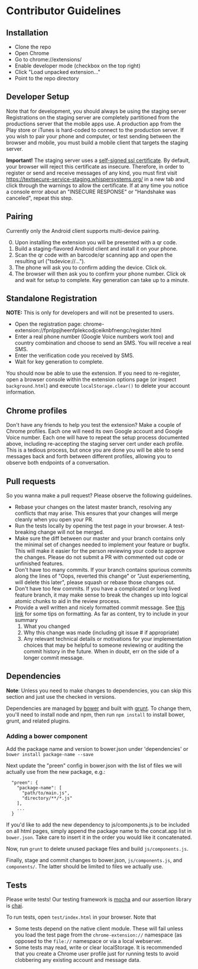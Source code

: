 Contributor Guidelines
======================

## Installation

* Clone the repo
* Open Chrome
* Go to chrome://extensions/
* Enable developer mode (checkbox on the top right)
* Click "Load unpacked extension..."
* Point to the repo directory

## Developer Setup

Note that for development, you should always be using the staging server
Registrations on the staging server are completely partitioned from the
productions server that the mobile apps use. A production app from the Play
store or iTunes is hard-coded to connect to the production server. If you wish
to pair your phone and computer, or test sending between the browser and
mobile, you must build a mobile client that targets the staging server.

**Important!** The staging server uses a [self-signed ssl
certificate](https://github.com/WhisperSystems/TextSecure-Browser/issues/110).
By default, your browser will reject this certificate as insecure. Therefore,
in order to register or send and receive messages of any kind, you must first
visit <https://textsecure-service-staging.whispersystems.org/> in a new tab and
click through the warnings to allow the certificate. If at any time you notice
a console error about an "INSECURE RESPONSE" or "Handshake was canceled",
repeat this step.

## Pairing

Currently only the Android client supports multi-device pairing.

0. Upon installing the extension you will be presented with a qr code.
1. Build a staging-flavored Android client and install it on your phone.
2. Scan the qr code with an barcode/qr scanning app and open the resulting url ("tsdevice://...").
3. The phone will ask you to confirm adding the device. Click ok.
3. The browser will then ask you to confirm your phone number. Click ok and wait for setup to complete. Key generation can take up to a minute.

## Standalone Registration
**NOTE:** This is only for developers and will not be presented to users.

* Open the registration page: chrome-extension://fpnlppjheenfplekcodjceiknbfnengc/register.html
* Enter a real phone number (Google Voice numbers work too) and country
  combination and choose to send an SMS. You will receive a real SMS.
* Enter the verification code you received by SMS.
* Wait for key generation to complete.

You should now be able to use the extension. If you need to re-register, open a
browser console within the extension options page (or inspect
`background.html`) and execute `localStorage.clear()` to delete your account
information.

## Chrome profiles

Don't have any friends to help you test the extension? Make a couple of Chrome
profiles. Each one will need its own Google account and Google Voice number.
Each one will have to repeat the setup process documented above, including
re-accepting the staging server cert under each profile. This is a tedious
process, but once you are done you will be able to send messages back and forth
between different profiles, allowing you to observe both endpoints of a
conversation.

## Pull requests

So you wanna make a pull request? Please observe the following guidelines.

 * Rebase your changes on the latest master branch, resolving any conflicts
   that may arise. This ensures that your changes will merge cleanly when you
   open your PR.
 * Run the tests locally by opening the test page in your browser. A
   test-breaking change will not be merged.
 * Make sure the diff between our master and your branch contains only the
   minimal set of changes needed to implement your feature or bugfix. This will
   make it easier for the person reviewing your code to approve the changes.
   Please do not submit a PR with commented out code or unfinished features.
 * Don't have too many commits. If your branch contains spurious commits along
   the lines of "Oops, reverted this change" or "Just experiementing, will
   delete this later", please squash or rebase those changes out.
 * Don't have too few commits. If you have a complicated or long lived feature
   branch, it may make sense to break the changes up into logical atomic chunks
   to aid in the review process.
 * Provide a well written and nicely formatted commit message. See [this
   link](http://chris.beams.io/posts/git-commit/)
   for some tips on formatting. As far as content, try to include in your
   summary
     1. What you changed
     2. Why this change was made (including git issue # if appropriate)
     3. Any relevant technical details or motivations for your implementation
        choices that may be helpful to someone reviewing or auditing the commit
        history in the future. When in doubt, err on the side of a longer
        commit message.

## Dependencies

**Note**: Unless you need to make changes to dependencies, you can skip this
section and just use the checked in versions.

Dependencies are managed by [bower](http://bower.io) and built with
[grunt](http://gruntjs.com). To change them, you'll need to install node and
npm, then run `npm install` to install bower, grunt, and related plugins.

### Adding a bower component

Add the package name and version to bower.json under 'dependencies' or `bower
install package-name --save`

Next update the "preen" config in bower.json with the list of files we will
actually use from the new package, e.g.:
```
  "preen": {
    "package-name": [
      "path/to/main.js",
      "directory/**/*.js"
    ],
    ...
  }
```
If you'd like to add the new dependency to js/components.js to be included on
all html pages, simply append the package name to the concat.app list in
`bower.json`. Take care to insert it in the order you would like it
concatenated.

Now, run `grunt` to delete unused package files and build `js/components.js`.

Finally, stage and commit changes to bower.json, `js/components.js`,
and `components/`. The latter should be limited to files we actually use.

## Tests
Please write tests! Our testing framework is
[mocha](http://mochajs.org/) and our assertion library is
[chai](http://chaijs.com/api/assert/).

To run tests, open `test/index.html` in your browser. Note that

 * Some tests depend on the native client module. These will fail unless you
   load the test page from the `chrome-extension://` namespace (as opposed to
   the `file://` namespace or via a local webserver.
 * Some tests may read, write or clear localStorage. It is recommended that you
   create a Chrome user profile just for running tests to avoid clobbering any
   existing account and message data.
